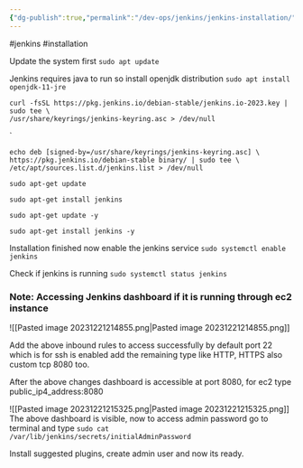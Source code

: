 ```yaml
---
{"dg-publish":true,"permalink":"/dev-ops/jenkins/jenkins-installation/"}
---
```


#jenkins #installation


Update the system first
`sudo apt update`

Jenkins requires java to run so install openjdk distribution
`sudo apt install openjdk-11-jre`

```
curl -fsSL https://pkg.jenkins.io/debian-stable/jenkins.io-2023.key | sudo tee \  
/usr/share/keyrings/jenkins-keyring.asc > /dev/null
```
`
```
echo deb [signed-by=/usr/share/keyrings/jenkins-keyring.asc] \  
https://pkg.jenkins.io/debian-stable binary/ | sudo tee \  
/etc/apt/sources.list.d/jenkins.list > /dev/null
```

`sudo apt-get update`

`sudo apt-get install jenkins`

`sudo apt-get update -y`

`sudo apt-get install jenkins -y`

Installation finished now enable the jenkins service
`sudo systemctl enable jenkins`

Check if jenkins is running
`sudo systemctl status jenkins`

### Note: Accessing Jenkins dashboard if it is running through ec2 instance 

![[Pasted image 20231221214855.png\|Pasted image 20231221214855.png]]

Add the above inbound rules to access successfully by default port 22 which is for ssh is enabled add the remaining type like HTTP, HTTPS also custom tcp 8080 too.

After the above changes dashboard is accessible at port 8080, for ec2 type
public_ip4_address:8080

![[Pasted image 20231221215325.png\|Pasted image 20231221215325.png]]
The above dashboard is visible, now to access admin password go to terminal and type
`sudo cat /var/lib/jenkins/secrets/initialAdminPassword`

Install suggested plugins, create admin user and now its ready.


